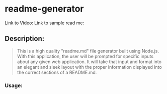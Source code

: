 # readme-generator

Link to Video: 
Link to sample read me:

## Description:
>This is a high quality "readme.md" file generator built using Node.js.  With this application, the user will be prompted for specific inputs about any given web application.  It will take that input and format into an elegant and sleek layout with the proper information displayed into the correct sections of a README.md.  

### Usage:
